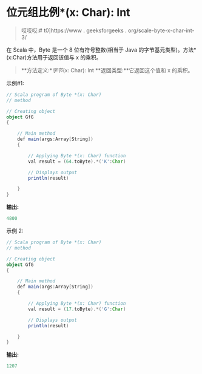 # 位元组比例*(x: Char): Int

> 哎哎哎:# t0]https://www . geeksforgeeks . org/scale-byte-x-char-int-3/

在 Scala 中，Byte 是一个 8 位有符号整数(相当于 Java 的字节基元类型)。方法*(x:Char)方法用于返回该值与 x 的乘积。

> **方法定义:**字节*(x: Char): Int
> **返回类型:**它返回这个值和 x 的乘积。

示例#1:

```scala
// Scala program of Byte *(x: Char)
// method 

// Creating object 
object GfG 
{ 

    // Main method 
    def main(args:Array[String]) 
    { 

        // Applying Byte *(x: Char) function 
        val result = (64.toByte).*('K':Char) 

        // Displays output 
        println(result) 

    } 
} 
```

**输出:**

```scala
4800
```

示例 2:

```scala
// Scala program of Byte *(x: Char)
// method 

// Creating object 
object GfG 
{ 

    // Main method 
    def main(args:Array[String]) 
    { 

        // Applying Byte *(x: Char) function 
        val result = (17.toByte).*('G':Char) 

        // Displays output 
        println(result) 

    } 
} 
```

**输出:**

```scala
1207
```